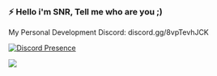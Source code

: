 ### ⚡ Hello i'm SNR, Tell me who are you ;)

My Personal Development Discord: discord.gg/8vpTevhJCK

[![Discord Presence](https://lanyard.cnrad.dev/api/657296742848397346)](https://discord.com/users/657296742848397346)

![](https://dcbadge.vercel.app/api/server/954437915872743495)

<!--
**sonerbeyss/sonerbeyss** is a ✨ _special_ ✨ repository because its `README.md` (this file) appears on your GitHub profile.

Here are some ideas to get you started:

- 🔭 I’m currently working on ...
- 🌱 I’m currently learning ...
- 👯 I’m looking to collaborate on ...
- 🤔 I’m looking for help with ...
- 💬 Ask me about ...
- 📫 How to reach me: ...
- 😄 Pronouns: ...
- ⚡ Fun fact: ...
-->
